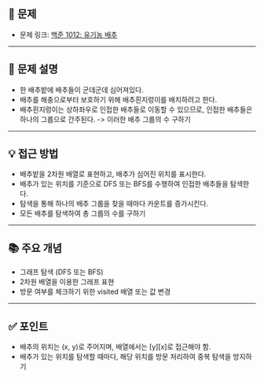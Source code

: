 ## 📌 문제

- 문제 링크: [백준 1012: 유기농 배추](https://www.acmicpc.net/problem/1012)

---

## 💭 문제 설명
- 한 배추밭에 배추들이 군데군데 심어져있다.
- 배추를 해충으로부터 보호하기 위해 배추흰지렁이를 배치하려고 한다. 
- 배추흰지렁이는 상하좌우로 인접한 배추들로 이동할 수 있으므로, 인접한 배추들은 하나의 그룹으로 간주된다. 
-> 이러한 배추 그룹의 수 구하기

---

## 💡 접근 방법
- 배추밭을 2차원 배열로 표현하고, 배추가 심어진 위치를 표시한다.
- 배추가 있는 위치를 기준으로 DFS 또는 BFS를 수행하여 인접한 배추들을 탐색한다.
- 탐색을 통해 하나의 배추 그룹을 찾을 때마다 카운트를 증가시킨다.
- 모든 배추를 탐색하여 총 그룹의 수를 구하기

---

## 📚 주요 개념
- 그래프 탐색 (DFS 또는 BFS)
- 2차원 배열을 이용한 그래프 표현
- 방문 여부를 체크하기 위한 visited 배열 또는 값 변경

---

## ✅ 포인트
- 배추의 위치는 (x, y)로 주어지며, 배열에서는 [y][x]로 접근해야 함.
- 배추가 있는 위치를 탐색할 때마다, 해당 위치를 방문 처리하여 중복 탐색을 방지하기
